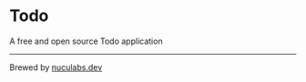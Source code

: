 # Todo

A free and open source Todo application

---

Brewed by [nuculabs.dev](https://nuculabs.dev)
